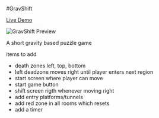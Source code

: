 #GravShift

[Live Demo](https://sackofcodetatoes.github.io/gravshift/)

![GravShift Preview]()


A short gravity based puzzle game


items to add
- death zones left, top, bottom
- left deadzone moves right until player enters next region
- start screen where player can move
- start game button
- shift screen rigth whenever moving right
- add entry platforms/tunnels
- add red zone in all rooms which resets 
- add a timer
